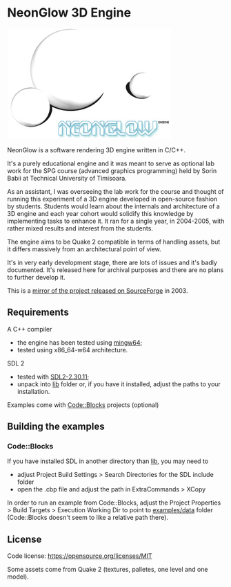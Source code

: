 # NeonGlow 3D Engine

![NeonGlow Engine Logo](web/nge.jpg)

NeonGlow is a software rendering 3D engine written in C/C++.

It's a purely educational engine and it was meant to serve as optional lab work for the SPG course (advanced graphics programming) held by Sorin Babii at Technical University of Timisoara. 

As an assistant, I was overseeing the lab work for the course and thought of running this experiment of a 3D engine developed in open-source fashion by students. Students would learn about the internals and architecture of a 3D engine and each year cohort would solidify this knowledge by implementing tasks to enhance it. It ran for a single year, in 2004-2005, with rather mixed results and interest from the students.

The engine aims to be Quake 2 compatible in terms of handling assets, but it differs massively from an architectural point of view.

It's in very early development stage, there are lots of issues and it's badly documented. It's released here for archival purposes and there are no plans to further develop it.

This is a [mirror of the project released on SourceForge](https://sourceforge.net/projects/neonglow/) in 2003.

## Requirements

A C++ compiler
* the engine has been tested using [mingw64](https://www.mingw-w64.org/);
* tested using x86_64-w64 architecture.

SDL 2
* tested with [SDL2-2.30.11](https://github.com/libsdl-org/SDL/releases/tag/release-2.30.11);
* unpack into [lib](lib/) folder or, if you have it installed, adjust the paths to your installation.

Examples come with [Code::Blocks](https://www.codeblocks.org/) projects (optional)

## Building the examples

### Code::Blocks

If you have installed SDL in another directory than [lib](lib/), you may need to 
* adjust Project Build Settings > Search Directories for the SDL include folder
* open the .cbp file and adjust the path in ExtraCommands > XCopy

In order to run an example from Code::Blocks, adjust the Project Properties > Build Targets > Execution Working Dir to point to [examples/data](examples/data) folder (Code::Blocks doesn't seem to like a relative path there).

## License

Code license:
https://opensource.org/licenses/MIT

Some assets come from Quake 2 (textures, palletes, one level and one model).
